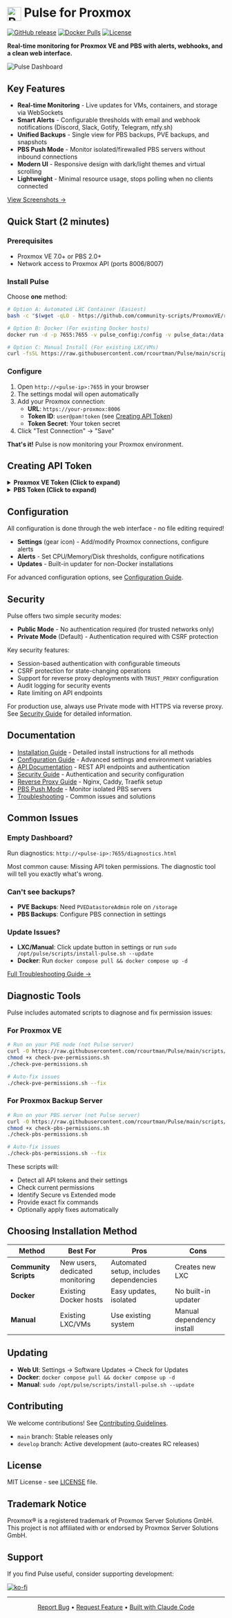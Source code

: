 # <img src="src/public/logos/pulse-logo-256x256.png" alt="Pulse Logo" width="32" height="32" style="vertical-align: middle"> Pulse for Proxmox

[![GitHub release](https://img.shields.io/github/v/release/rcourtman/Pulse)](https://github.com/rcourtman/Pulse/releases/latest)
[![Docker Pulls](https://img.shields.io/docker/pulls/rcourtman/pulse)](https://hub.docker.com/r/rcourtman/pulse)
[![License](https://img.shields.io/github/license/rcourtman/Pulse)](LICENSE)

**Real-time monitoring for Proxmox VE and PBS with alerts, webhooks, and a clean web interface.**

![Pulse Dashboard](docs/images/01-dashboard.webp)

## Key Features

- **Real-time Monitoring** - Live updates for VMs, containers, and storage via WebSockets
- **Smart Alerts** - Configurable thresholds with email and webhook notifications (Discord, Slack, Gotify, Telegram, ntfy.sh)
- **Unified Backups** - Single view for PBS backups, PVE backups, and snapshots
- **PBS Push Mode** - Monitor isolated/firewalled PBS servers without inbound connections
- **Modern UI** - Responsive design with dark/light themes and virtual scrolling
- **Lightweight** - Minimal resource usage, stops polling when no clients connected

[View Screenshots →](docs/SCREENSHOTS.md)

## Quick Start (2 minutes)

### Prerequisites
- Proxmox VE 7.0+ or PBS 2.0+
- Network access to Proxmox API (ports 8006/8007)

### Install Pulse

Choose **one** method:

```bash
# Option A: Automated LXC Container (Easiest)
bash -c "$(wget -qLO - https://github.com/community-scripts/ProxmoxVE/raw/main/ct/pulse.sh)"

# Option B: Docker (For existing Docker hosts)
docker run -d -p 7655:7655 -v pulse_config:/config -v pulse_data:/data rcourtman/pulse:latest

# Option C: Manual Install (For existing LXC/VMs)
curl -fsSL https://raw.githubusercontent.com/rcourtman/Pulse/main/scripts/install-pulse.sh | sudo bash
```

### Configure

1. Open `http://<pulse-ip>:7655` in your browser
2. The settings modal will open automatically
3. Add your Proxmox connection:
   - **URL**: `https://your-proxmox:8006`
   - **Token ID**: `user@pam!token` (see [Creating API Token](#creating-api-token))
   - **Token Secret**: Your token secret
4. Click "Test Connection" → "Save"

**That's it!** Pulse is now monitoring your Proxmox environment.

## Creating API Token

<details>
<summary><strong>Proxmox VE Token (Click to expand)</strong></summary>

1. In Proxmox web UI: **Datacenter → Permissions → API Tokens → Add**
2. Select user (or create new one like `pulse@pam`)
3. Token ID: `pulse`
4. **Uncheck "Privilege Separation"** (important!)
   - CLI equivalent: `pveum user token add pulse@pam pulse --privsep 0`
5. Copy the secret immediately (shown only once)
6. **Choose your permission level**:

   **Option A: Secure Mode (Recommended)**
   - Path: `/`
   - User: `pulse@pam` (not the token!)
   - Role: `PVEAuditor`
   - Propagate: Checked
   
   ✅ Monitors: VMs, containers, nodes, storage usage, PBS backups, snapshots  
   ❌ Cannot see: PVE storage backup files (.vma)
   
   **Option B: Extended Mode** (if you need PVE backup visibility)
   - First add PVEAuditor as above, then:
   - Path: `/storage` (or specific storages like `/storage/local`)
   - User: `pulse@pam`
   - Role: `PVEDatastoreAdmin`
   - Propagate: Checked
   
   ✅ Everything from Secure Mode + PVE storage backups  
   ⚠️ Token can create/delete datastores (Proxmox API limitation)

See [Security Guide](SECURITY.md#api-token-permissions-and-security) for details.

</details>

<details>
<summary><strong>PBS Token (Click to expand)</strong></summary>

```bash
# Quick setup (run on PBS):
proxmox-backup-manager user create pulse@pbs --password 'TempPass123'
proxmox-backup-manager user generate-token pulse@pbs monitoring
proxmox-backup-manager acl update /datastore DatastoreAudit --auth-id 'pulse@pbs!monitoring'

# Note: PBS tokens always need explicit permissions (no privilege separation option)
```

</details>

## Configuration

All configuration is done through the web interface - no file editing required!

- **Settings** (gear icon) - Add/modify Proxmox connections, configure alerts
- **Alerts** - Set CPU/Memory/Disk thresholds, configure notifications
- **Updates** - Built-in updater for non-Docker installations

For advanced configuration options, see [Configuration Guide](docs/CONFIGURATION.md).

## Security

Pulse offers two simple security modes:

- **Public Mode** - No authentication required (for trusted networks only)
- **Private Mode** (Default) - Authentication required with CSRF protection

Key security features:
- Session-based authentication with configurable timeouts
- CSRF protection for state-changing operations
- Support for reverse proxy deployments with `TRUST_PROXY` configuration
- Audit logging for security events
- Rate limiting on API endpoints

For production use, always use Private mode with HTTPS via reverse proxy. See [Security Guide](SECURITY.md) for detailed information.


## Documentation

- [Installation Guide](docs/INSTALLATION.md) - Detailed install instructions for all methods
- [Configuration Guide](docs/CONFIGURATION.md) - Advanced settings and environment variables
- [API Documentation](docs/API.md) - REST API endpoints and authentication
- [Security Guide](SECURITY.md) - Authentication and security configuration
- [Reverse Proxy Guide](docs/REVERSE_PROXY.md) - Nginx, Caddy, Traefik setup
- [PBS Push Mode](docs/PBS_PUSH_MODE.md) - Monitor isolated PBS servers
- [Troubleshooting](docs/TROUBLESHOOTING.md) - Common issues and solutions

## Common Issues

### Empty Dashboard?
Run diagnostics: `http://<pulse-ip>:7655/diagnostics.html`

Most common cause: Missing API token permissions. The diagnostic tool will tell you exactly what's wrong.

### Can't see backups?
- **PVE Backups**: Need `PVEDatastoreAdmin` role on `/storage`
- **PBS Backups**: Configure PBS connection in settings

### Update Issues?
- **LXC/Manual**: Click update button in settings or run `sudo /opt/pulse/scripts/install-pulse.sh --update`
- **Docker**: Run `docker compose pull && docker compose up -d`

[Full Troubleshooting Guide →](docs/TROUBLESHOOTING.md)

## Diagnostic Tools

Pulse includes automated scripts to diagnose and fix permission issues:

### For Proxmox VE
```bash
# Run on your PVE node (not Pulse server)
curl -O https://raw.githubusercontent.com/rcourtman/Pulse/main/scripts/check-pve-permissions.sh
chmod +x check-pve-permissions.sh
./check-pve-permissions.sh

# Auto-fix issues
./check-pve-permissions.sh --fix
```

### For Proxmox Backup Server
```bash
# Run on your PBS server (not Pulse server)
curl -O https://raw.githubusercontent.com/rcourtman/Pulse/main/scripts/check-pbs-permissions.sh
chmod +x check-pbs-permissions.sh
./check-pbs-permissions.sh

# Auto-fix issues
./check-pbs-permissions.sh --fix
```

These scripts will:
- Detect all API tokens and their settings
- Check current permissions
- Identify Secure vs Extended mode
- Provide exact fix commands
- Optionally apply fixes automatically

## Choosing Installation Method

| Method | Best For | Pros | Cons |
|--------|----------|------|------|
| **Community Scripts** | New users, dedicated monitoring | Automated setup, includes dependencies | Creates new LXC |
| **Docker** | Existing Docker hosts | Easy updates, isolated | No built-in updater |
| **Manual** | Existing LXC/VMs | Use existing system | Manual dependency install |

## Updating

- **Web UI**: Settings → Software Updates → Check for Updates
- **Docker**: `docker compose pull && docker compose up -d`
- **Manual**: `sudo /opt/pulse/scripts/install-pulse.sh --update`

## Contributing

We welcome contributions! See [Contributing Guidelines](CONTRIBUTING.md).

- `main` branch: Stable releases only
- `develop` branch: Active development (auto-creates RC releases)

## License

MIT License - see [LICENSE](LICENSE) file.

## Trademark Notice

Proxmox® is a registered trademark of Proxmox Server Solutions GmbH. This project is not affiliated with or endorsed by Proxmox Server Solutions GmbH.

## Support

If you find Pulse useful, consider supporting development:

[![ko-fi](https://ko-fi.com/img/githubbutton_sm.svg)](https://ko-fi.com/rcourtman)

---

<p align="center">
  <a href="https://github.com/rcourtman/Pulse/issues">Report Bug</a> •
  <a href="https://github.com/rcourtman/Pulse/issues">Request Feature</a> •
  <a href="https://docs.anthropic.com/en/docs/claude-code">Built with Claude Code</a>
</p>